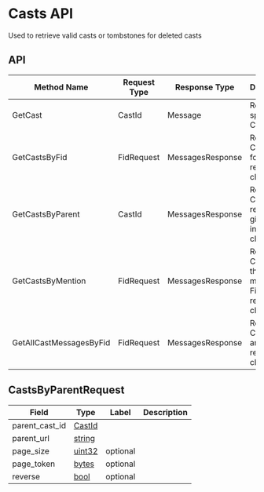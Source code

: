 # Casts API

Used to retrieve valid casts or tombstones for deleted casts

## API

| Method Name             | Request Type | Response Type    | Description                                                    |
| ----------------------- | ------------ | ---------------- | -------------------------------------------------------------- |
| GetCast                 | CastId       | Message          | Returns a specific Cast                                        |
| GetCastsByFid           | FidRequest   | MessagesResponse | Returns CastAdds for an Fid in reverse chron order             |
| GetCastsByParent        | CastId       | MessagesResponse | Returns CastAdd replies to a given Cast in reverse chron order |
| GetCastsByMention       | FidRequest   | MessagesResponse | Returns CastAdds that mention an Fid in reverse chron order    |
| GetAllCastMessagesByFid | FidRequest   | MessagesResponse | Returns Casts for an Fid in reverse chron order                |

## CastsByParentRequest

| Field          | Type              | Label    | Description |
| -------------- | ----------------- | -------- | ----------- |
| parent_cast_id | [CastId](#CastId) |          |             |
| parent_url     | [string](#string) |          |             |
| page_size      | [uint32](#uint32) | optional |             |
| page_token     | [bytes](#bytes)   | optional |             |
| reverse        | [bool](#bool)     | optional |             |
